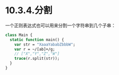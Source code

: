 # 10.3.4.分割

一个正则表达式也可以用来分割一个字符串到几个子串：

```haxe
class Main {
  static function main() {
    var str = "XaaaYababZbbbW";
    var r = ~/[ab]+/g;
    // ["X","Y","Z","W"]
    trace(r.split(str));
  }
}
```

